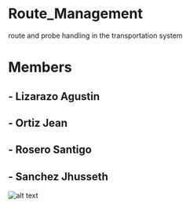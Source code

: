 # Route_Management
route and probe handling in the transportation system

# Members
## - Lizarazo Agustin
## - Ortiz Jean
## - Rosero Santigo
## - Sanchez Jhusseth

![alt text](https://www.elpais.com.co/files/article_main/uploads/2017/02/03/58950be857c9e.jpeg) 
